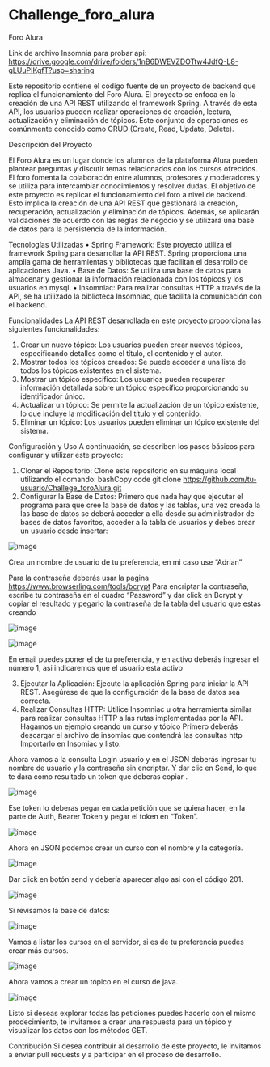 # Challenge_foro_alura
Foro Alura

Link de archivo Insomnia para probar api: https://drive.google.com/drive/folders/1nB6DWEVZDOTtw4JdfQ-L8-gLUuPIKgfT?usp=sharing

Este repositorio contiene el código fuente de un proyecto de backend que replica el funcionamiento del Foro Alura. El proyecto se enfoca en la creación de una API REST utilizando el framework Spring. A través de esta API, los usuarios pueden realizar operaciones de creación, lectura, actualización y eliminación de tópicos. Este conjunto de operaciones es comúnmente conocido como CRUD (Create, Read, Update, Delete).


Descripción del Proyecto

El Foro Alura es un lugar donde los alumnos de la plataforma Alura pueden plantear preguntas y discutir temas relacionados con los cursos ofrecidos. El foro fomenta la colaboración entre alumnos, profesores y moderadores y se utiliza para intercambiar conocimientos y resolver dudas.
El objetivo de este proyecto es replicar el funcionamiento del foro a nivel de backend. Esto implica la creación de una API REST que gestionará la creación, recuperación, actualización y eliminación de tópicos. Además, se aplicarán validaciones de acuerdo con las reglas de negocio y se utilizará una base de datos para la persistencia de la información.

Tecnologías Utilizadas
•	Spring Framework: Este proyecto utiliza el framework Spring para desarrollar la API REST. Spring proporciona una amplia gama de herramientas y bibliotecas que facilitan el desarrollo de aplicaciones Java.
•	Base de Datos: Se utiliza una base de datos para almacenar y gestionar la información relacionada con los tópicos y los usuarios en mysql.
•	Insomniac: Para realizar consultas HTTP a través de la API, se ha utilizado la biblioteca Insomniac, que facilita la comunicación con el backend.


Funcionalidades
La API REST desarrollada en este proyecto proporciona las siguientes funcionalidades:
1.	Crear un nuevo tópico: Los usuarios pueden crear nuevos tópicos, especificando detalles como el título, el contenido y el autor.
2.	Mostrar todos los tópicos creados: Se puede acceder a una lista de todos los tópicos existentes en el sistema.
3.	Mostrar un tópico específico: Los usuarios pueden recuperar información detallada sobre un tópico específico proporcionando su identificador único.
4.	Actualizar un tópico: Se permite la actualización de un tópico existente, lo que incluye la modificación del título y el contenido.
5.	Eliminar un tópico: Los usuarios pueden eliminar un tópico existente del sistema.

Configuración y Uso
A continuación, se describen los pasos básicos para configurar y utilizar este proyecto:
1.	Clonar el Repositorio: Clone este repositorio en su máquina local utilizando el comando:
bashCopy code
git clone https://github.com/tu-usuario/Challege_foroAlura.git 
2.	Configurar la Base de Datos: Primero que nada hay que ejecutar el programa para que cree la base de datos y las tablas, una vez creada la las base de datos se deberá acceder a ella desde su administrador de bases de datos favoritos, acceder a la tabla de usuarios y debes crear un usuario desde insertar:

![image](https://github.com/AdriGPlayer/Challege_foroAlura/assets/130609122/f4a890a3-e6da-4981-88a4-25203d9ed36f)

Crea un nombre de usuario de tu preferencia, en mi caso use “Adrian”

Para la contraseña deberás usar la pagina https://www.browserling.com/tools/bcrypt
Para encriptar la contraseña, escribe tu contraseña en el cuadro “Password” y dar click en Bcrypt y copiar el resultado y pegarlo la contraseña de la tabla del usuario que estas creando

![image](https://github.com/AdriGPlayer/Challege_foroAlura/assets/130609122/938b2c7d-7d0c-42a3-9fa1-aabb1af09041)


![image](https://github.com/AdriGPlayer/Challege_foroAlura/assets/130609122/65adf01b-d7a8-44e8-b82d-449adbbe6c47)

En email puedes poner el de tu preferencia, y en activo deberás ingresar el número 1, asi indicaremos que el usuario esta activo


3.	Ejecutar la Aplicación: Ejecute la aplicación Spring para iniciar la API REST. Asegúrese de que la configuración de la base de datos sea correcta.
4.	Realizar Consultas HTTP: Utilice Insomniac u otra herramienta similar para realizar consultas HTTP a las rutas implementadas por la API.
Hagamos un ejemplo creando un curso y tópico 
Primero deberás descargar el archivo de insomiac que contendrá las consultas http
Importarlo en Insomiac y listo.


Ahora vamos a la consulta Login usuario y en el JSON deberás ingresar tu nombre de usuario y la contraseña sin encriptar.
Y dar clic en Send, lo que te dara como resultado un token que deberas copiar .


![image](https://github.com/AdriGPlayer/Challege_foroAlura/assets/130609122/8cb35fc9-76e3-45b8-898f-7a825fb192cb)

Ese token lo deberas pegar en cada petición que se quiera hacer, en la parte de Auth, Bearer Token y pegar el token en “Token”.



![image](https://github.com/AdriGPlayer/Challege_foroAlura/assets/130609122/dcf40285-0002-4dc9-9922-ae72af6893fe)


Ahora en JSON podemos crear un curso con el nombre y la categoría.

![image](https://github.com/AdriGPlayer/Challege_foroAlura/assets/130609122/b0c1f4fa-6639-400d-b62b-0c83be60e135)

Dar click en botón send y debería aparecer algo asi con el código 201.



![image](https://github.com/AdriGPlayer/Challege_foroAlura/assets/130609122/0f6185b0-ed8d-4af8-b58f-bd6770f9de6f)


Si revisamos la base de datos:


![image](https://github.com/AdriGPlayer/Challege_foroAlura/assets/130609122/d8bbb794-c8d8-4112-a48f-2708c346e2a5)



Vamos a listar los cursos en el servidor, si es de tu preferencia puedes crear más cursos.



![image](https://github.com/AdriGPlayer/Challege_foroAlura/assets/130609122/d14d3909-1a91-4bff-b963-e5617579d460)


Ahora vamos a crear un tópico en el curso de java.



![image](https://github.com/AdriGPlayer/Challege_foroAlura/assets/130609122/72ce0b9a-d53c-4c2d-83c3-132d9a85d057)



Listo si deseas explorar todas las peticiones puedes hacerlo con el mismo prodecimiento, te invitamos a crear una respuesta para un tópico y visualizar los datos con los métodos GET.

Contribución
Si desea contribuir al desarrollo de este proyecto, le invitamos a enviar pull requests y a participar en el proceso de desarrollo.

